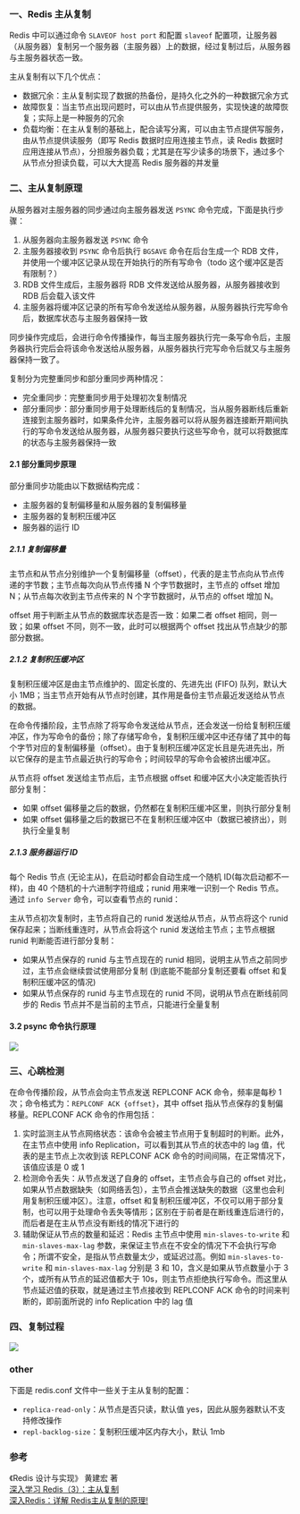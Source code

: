 ### 一、Redis 主从复制

Redis 中可以通过命令 `SLAVEOF host port` 和配置 `slaveof` 配置项，让服务器（从服务器）复制另一个服务器（主服务器）上的数据，经过复制过后，从服务器与主服务器状态一致。

主从复制有以下几个优点：

 - 数据冗余：主从复制实现了数据的热备份，是持久化之外的一种数据冗余方式
 - 故障恢复：当主节点出现问题时，可以由从节点提供服务，实现快速的故障恢复；实际上是一种服务的冗余
 - 负载均衡：在主从复制的基础上，配合读写分离，可以由主节点提供写服务，由从节点提供读服务（即写 Redis 数据时应用连接主节点，读 Redis 数据时应用连接从节点），分担服务器负载；尤其是在写少读多的场景下，通过多个从节点分担读负载，可以大大提高 Redis 服务器的并发量

### 二、主从复制原理

从服务器对主服务器的同步通过向主服务器发送 `PSYNC` 命令完成，下面是执行步骤：

 1. 从服务器向主服务器发送 `PSYNC` 命令
 2. 主服务器接收到 `PSYNC` 命令后执行 `BGSAVE` 命令在后台生成一个 RDB 文件，并使用一个缓冲区记录从现在开始执行的所有写命令（todo 这个缓冲区是否有限制？）
 3. RDB 文件生成后，主服务器将 RDB 文件发送给从服务器，从服务器接收到 RDB 后会载入该文件
 4. 主服务器将缓冲区记录的所有写命令发送给从服务器，从服务器执行完写命令后，数据库状态与主服务器保持一致
 
同步操作完成后，会进行命令传播操作，每当主服务器执行完一条写命令后，主服务器执行完后会将该命令发送给从服务器，从服务器执行完写命令后就又与主服务器保持一致了。

复制分为完整重同步和部分重同步两种情况：

 - 完全重同步：完整重同步用于处理初次复制情况
 - 部分重同步：部分重同步用于处理断线后的复制情况，当从服务器断线后重新连接到主服务器时，如果条件允许，主服务器可以将从服务器连接断开期间执行的写命令发送给从服务器，从服务器只要执行这些写命令，就可以将数据库的状态与主服务器保持一致

#### 2.1 部分重同步原理

 部分重同步功能由以下数据结构完成：

  - 主服务器的复制偏移量和从服务器的复制偏移量
  - 主服务器的复制积压缓冲区
  - 服务器的运行 ID

##### 2.1.1 复制偏移量

主节点和从节点分别维护一个复制偏移量（offset），代表的是主节点向从节点传递的字节数；主节点每次向从节点传播 N 个字节数据时，主节点的 offset 增加 N；从节点每次收到主节点传来的 N 个字节数据时，从节点的 offset 增加 N。

offset 用于判断主从节点的数据库状态是否一致：如果二者 offset 相同，则一致；如果 offset 不同，则不一致，此时可以根据两个 offset 找出从节点缺少的那部分数据。

##### 2.1.2 复制积压缓冲区

复制积压缓冲区是由主节点维护的、固定长度的、先进先出 (FIFO) 队列，默认大小 1MB；当主节点开始有从节点时创建，其作用是备份主节点最近发送给从节点的数据。

在命令传播阶段，主节点除了将写命令发送给从节点，还会发送一份给复制积压缓冲区，作为写命令的备份；除了存储写命令，复制积压缓冲区中还存储了其中的每个字节对应的复制偏移量（offset）。由于复制积压缓冲区定长且是先进先出，所以它保存的是主节点最近执行的写命令；时间较早的写命令会被挤出缓冲区。

从节点将 offset 发送给主节点后，主节点根据 offset 和缓冲区大小决定能否执行部分复制：

 - 如果 offset 偏移量之后的数据，仍然都在复制积压缓冲区里，则执行部分复制
 - 如果 offset 偏移量之后的数据已不在复制积压缓冲区中（数据已被挤出），则执行全量复制

##### 2.1.3 服务器运行 ID

每个 Redis 节点 (无论主从)，在启动时都会自动生成一个随机 ID(每次启动都不一样)，由 40 个随机的十六进制字符组成；runid 用来唯一识别一个 Redis 节点。通过 `info Server` 命令，可以查看节点的 runid：

主从节点初次复制时，主节点将自己的 runid 发送给从节点，从节点将这个 runid 保存起来；当断线重连时，从节点会将这个 runid 发送给主节点；主节点根据 runid 判断能否进行部分复制：

 - 如果从节点保存的 runid 与主节点现在的 runid 相同，说明主从节点之前同步过，主节点会继续尝试使用部分复制 (到底能不能部分复制还要看 offset 和复制积压缓冲区的情况)
 - 如果从节点保存的 runid 与主节点现在的 runid 不同，说明从节点在断线前同步的 Redis 节点并不是当前的主节点，只能进行全量复制

#### 3.2 psync 命令执行原理

 ![](https://images2018.cnblogs.com/blog/1174710/201806/1174710-20180628011547892-692403928.png)

### 三、心跳检测

在命令传播阶段，从节点会向主节点发送 REPLCONF ACK 命令，频率是每秒 1 次；命令格式为：`REPLCONF ACK {offset}`，其中 offset 指从节点保存的复制偏移量。REPLCONF ACK 命令的作用包括：

 1. 实时监测主从节点网络状态：该命令会被主节点用于复制超时的判断。此外，在主节点中使用 info Replication，可以看到其从节点的状态中的 lag 值，代表的是主节点上次收到该 REPLCONF ACK 命令的时间间隔，在正常情况下，该值应该是 0 或 1
 2. 检测命令丢失：从节点发送了自身的 offset，主节点会与自己的 offset 对比，如果从节点数据缺失（如网络丢包），主节点会推送缺失的数据（这里也会利用复制积压缓冲区）。注意，offset 和复制积压缓冲区，不仅可以用于部分复制，也可以用于处理命令丢失等情形；区别在于前者是在断线重连后进行的，而后者是在主从节点没有断线的情况下进行的
 3. 辅助保证从节点的数量和延迟：Redis 主节点中使用 `min-slaves-to-write` 和 `min-slaves-max-lag` 参数，来保证主节点在不安全的情况下不会执行写命令；所谓不安全，是指从节点数量太少，或延迟过高。例如 `min-slaves-to-write` 和 `min-slaves-max-lag` 分别是 3 和 10，含义是如果从节点数量小于 3 个，或所有从节点的延迟值都大于 10s，则主节点拒绝执行写命令。而这里从节点延迟值的获取，就是通过主节点接收到 REPLCONF ACK 命令的时间来判断的，即前面所说的 info Replication 中的 lag 值

### 四、复制过程

![](https://pic3.zhimg.com/80/v2-572931fbda09102b25968eccc858b6aa_1440w.jpg)

### other

下面是 redis.conf 文件中一些关于主从复制的配置：

- `replica-read-only`：从节点是否只读，默认值 yes，因此从服务器默认不支持修改操作
- `repl-backlog-size`：复制积压缓冲区内存大小，默认 1mb

### 参考

《Redis 设计与实现》 黄建宏 著 <br>
[深入学习 Redis（3）：主从复制 ](https://www.cnblogs.com/kismetv/p/9236731.html#t67) <br>
[深入Redis：详解 Redis主从复制的原理!](https://zhuanlan.zhihu.com/p/60239657)